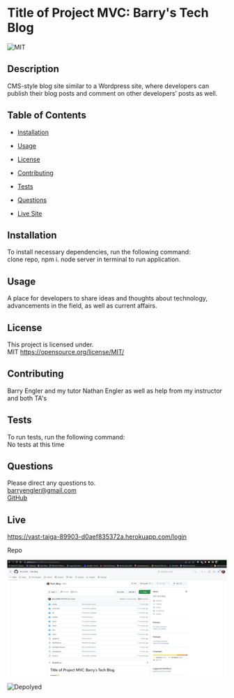 # Title of Project MVC: Barry's Tech Blog

![MIT](https://img.shields.io/badge/license-MIT-green)

## Description

CMS-style blog site similar to a Wordpress site, where developers can publish their blog posts and comment on other developers’ posts as well.

## Table of Contents

- [Installation](#installation)

- [Usage](#usage)

- [License](#license)

- [Contributing](#contributing)

- [Tests](#tests)

- [Questions](#questions)

- [Live Site](#live)

## Installation

To install necessary dependencies, run the following command: <br>
clone repo, npm i. node server in terminal to run application.

## Usage

A place for developers to share ideas and thoughts about technology, advancements in the field, as well as current affairs.

## License

This project is licensed under. <br>
MIT
https://opensource.org/license/MIT/

## Contributing

Barry Engler and my tutor Nathan Engler as well as help from my instructor and both TA's

## Tests

To run tests, run the following command: <br>
No tests at this time

## Questions

Please direct any questions to.<br>
barryengler@gmail.com <br>
[GitHub](https://github.com/Barry25000)

## Live

https://vast-taiga-89903-d0aef835372a.herokuapp.com/login

Repo

![Repo](https://github.com/Barry25000/Tech_Blog/blob/main/images/repo_screenshot.png)

![Depolyed]()
